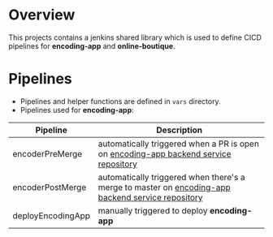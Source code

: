 # Overview

This projects contains a jenkins shared library which is used to define CICD pipelines for **encoding-app** and **online-boutique**.  

# Pipelines

* Pipelines and helper functions are defined in `vars` directory.  
* Pipelines used for **encoding-app**:

| Pipeline        | Description                                                                                                                            |
|-----------------| ---------------------------------------------------------------------------------------------------------------------------------------|
| encoderPreMerge   | automatically triggered when a PR is open on [encoding-app backend service repository](https://github.com/anea-11/x265)              |
| encoderPostMerge  | automatically triggered when there's a merge to master on [encoding-app backend service repository](https://github.com/anea-11/x265) |
| deployEncodingApp | manually triggered to deploy **encoding-app** |